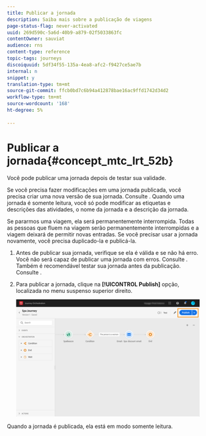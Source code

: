 ```yaml
---
title: Publicar a jornada
description: Saiba mais sobre a publicação de viagens
page-status-flag: never-activated
uuid: 269d590c-5a6d-40b9-a879-02f5033863fc
contentOwner: sauviat
audience: rns
content-type: reference
topic-tags: journeys
discoiquuid: 5df34f55-135a-4ea8-afc2-f9427ce5ae7b
internal: n
snippet: y
translation-type: tm+mt
source-git-commit: ffcb0bd7c6b94a412878bae16ac9ffd1742d34d2
workflow-type: tm+mt
source-wordcount: '168'
ht-degree: 5%

---
```



# Publicar a jornada{#concept_mtc_lrt_52b}

Você pode publicar uma jornada depois de testar sua validade.

Se você precisa fazer modificações em uma jornada publicada, você precisa criar uma nova versão de sua jornada. Consulte [](../building-journeys/journey-versions.md). Quando uma jornada é somente leitura, você só pode modificar as etiquetas e descrições das atividades, o nome da jornada e a descrição da jornada.

Se pararmos uma viagem, ela será permanentemente interrompida. Todas as pessoas que fluem na viagem serão permanentemente interrompidas e a viagem deixará de permitir novas entradas. Se você precisar usar a jornada novamente, você precisa duplicado-la e publicá-la.

1. Antes de publicar sua jornada, verifique se ela é válida e se não há erro. Você não será capaz de publicar uma jornada com erros. Consulte [](../about/troubleshooting.md#section_h3q_kqk_fhb). Também é recomendável testar sua jornada antes da publicação. Consulte [](../building-journeys/testing-the-journey.md).
1. Para publicar a jornada, clique na **[!UICONTROL Publish]** opção, localizada no menu suspenso superior direito.

   ![](../assets/journeyuc1_18.png)

Quando a jornada é publicada, ela está em modo somente leitura.
